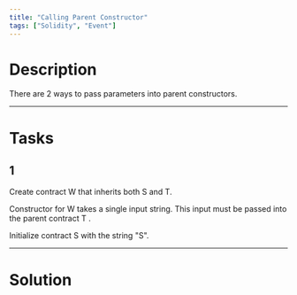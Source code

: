```yaml
---
title: "Calling Parent Constructor"
tags: ["Solidity", "Event"]
---
```


# Description

There are 2 ways to pass parameters into parent constructors.

---

# Tasks 

## 1

Create contract W that inherits both S and T.

Constructor for W takes a single input string. This input must be passed into the parent contract T .

Initialize contract S with the string "S".

---

# Solution

```sol

```
